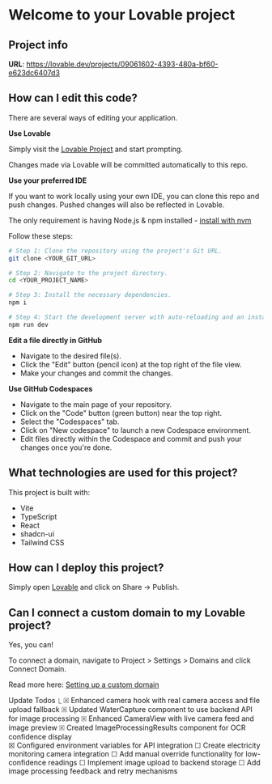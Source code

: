 # Welcome to your Lovable project

## Project info

**URL**: https://lovable.dev/projects/09061602-4393-480a-bf60-e623dc6407d3

## How can I edit this code?

There are several ways of editing your application.

**Use Lovable**

Simply visit the [Lovable Project](https://lovable.dev/projects/09061602-4393-480a-bf60-e623dc6407d3) and start prompting.

Changes made via Lovable will be committed automatically to this repo.

**Use your preferred IDE**

If you want to work locally using your own IDE, you can clone this repo and push changes. Pushed changes will also be reflected in Lovable.

The only requirement is having Node.js & npm installed - [install with nvm](https://github.com/nvm-sh/nvm#installing-and-updating)

Follow these steps:

```sh
# Step 1: Clone the repository using the project's Git URL.
git clone <YOUR_GIT_URL>

# Step 2: Navigate to the project directory.
cd <YOUR_PROJECT_NAME>

# Step 3: Install the necessary dependencies.
npm i

# Step 4: Start the development server with auto-reloading and an instant preview.
npm run dev
```

**Edit a file directly in GitHub**

- Navigate to the desired file(s).
- Click the "Edit" button (pencil icon) at the top right of the file view.
- Make your changes and commit the changes.

**Use GitHub Codespaces**

- Navigate to the main page of your repository.
- Click on the "Code" button (green button) near the top right.
- Select the "Codespaces" tab.
- Click on "New codespace" to launch a new Codespace environment.
- Edit files directly within the Codespace and commit and push your changes once you're done.

## What technologies are used for this project?

This project is built with:

- Vite
- TypeScript
- React
- shadcn-ui
- Tailwind CSS

## How can I deploy this project?

Simply open [Lovable](https://lovable.dev/projects/09061602-4393-480a-bf60-e623dc6407d3) and click on Share -> Publish.

## Can I connect a custom domain to my Lovable project?

Yes, you can!

To connect a domain, navigate to Project > Settings > Domains and click Connect Domain.

Read more here: [Setting up a custom domain](https://docs.lovable.dev/tips-tricks/custom-domain#step-by-step-guide)

Update Todos
  ⎿  ☒ Enhanced camera hook with real camera access and file upload fallback 
     ☒ Updated WaterCapture component to use backend API for image processing
     ☒ Enhanced CameraView with live camera feed and image preview
     ☒ Created ImageProcessingResults component for OCR confidence display   
     ☒ Configured environment variables for API integration
     ☐ Create electricity monitoring camera integration
     ☐ Add manual override functionality for low-confidence readings
     ☐ Implement image upload to backend storage
     ☐ Add image processing feedback and retry mechanisms